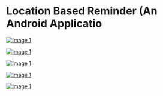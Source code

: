 Location Based Reminder (An Android Applicatio
==========
[![Image 1](http://ruiqingqiu.com/homepage/CSE110PlaceIts/1.png)](#features)

[![Image 1](http://ruiqingqiu.com/homepage/CSE110PlaceIts/2.png)](#features)

[![Image 1](http://ruiqingqiu.com/homepage/CSE110PlaceIts/3.png)](#features)

[![Image 1](http://ruiqingqiu.com/homepage/CSE110PlaceIts/4.png)](#features)

[![Image 1](http://ruiqingqiu.com/homepage/CSE110PlaceIts/5.png)](#features)

